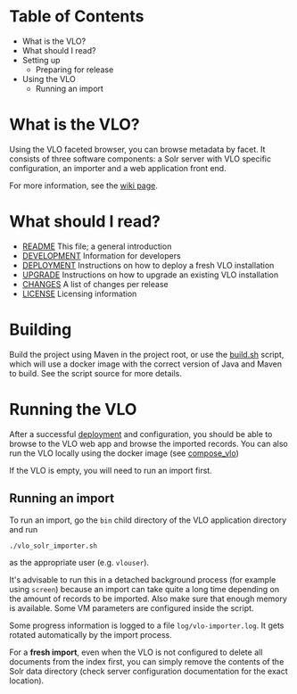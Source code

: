# Table of Contents
- What is the VLO? 
- What should I read? 
- Setting up
	- Preparing for release
- Using the VLO
	- Running an import
	
# What is the VLO?

Using the VLO faceted browser, you can browse metadata by facet. It consists of three
software components: a Solr server with VLO specific configuration, an importer and a
web application front end.

For more information, see the [wiki page](https://trac.clarin.eu/wiki/CmdiVirtualLanguageObservatory).

# What should I read?

- [README](README.md)
	This file; a general introduction
- [DEVELOPMENT](DEVELOPMENT.md)
	Information for developers
- [DEPLOYMENT](DEPLOYMENT.md)
	Instructions on how to deploy a fresh VLO installation
- [UPGRADE](UPGRADE.txt)
	Instructions on how to upgrade an existing VLO installation
- [CHANGES](CHANGES.txt)
	A list of changes per release
- [LICENSE](LICENSE.md)
	Licensing information
	
# Building

Build the project using Maven in the project root, or use the [build.sh](./build.sh)
script, which will use a docker image with the correct version of Java and Maven to build.
See the script source for more details.


# Running the VLO 

After a successful [deployment](DEPLOYMENT.md) and configuration, you should be able to
browse to the VLO web app and browse the imported records. You can also run the VLO
locally using the docker image (see [compose_vlo](https://gitlab.com/CLARIN-ERIC/compose_vlo))

If the VLO is empty, you will need to run an import first. 

## Running an import 

To run an import, go the `bin` child directory of the VLO application directory 
and run

`./vlo_solr_importer.sh`
	
as the appropriate user (e.g. `vlouser`). 

It's advisable to run this in a detached background process (for example using 
`screen`) because an import can take quite a long time depending on the amount
of records to be imported. Also make sure that enough memory is available. 
Some VM parameters are configured inside the script.

Some progress information is logged to a file `log/vlo-importer.log`. It gets
rotated automatically by the import process.

For a __fresh import__, even when the VLO is not configured to delete all documents
from the index first, you can simply remove the contents of the Solr data 
directory (check server configuration documentation for the exact location).
